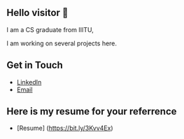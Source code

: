 ## Hello visitor 🫵

I am a CS graduate from IIITU, 

I am working on several projects here. 

## Get in Touch

- [LinkedIn](https://www.linkedin.com/in/bhavishya-solviya/)
- [Email](mailto:bhavishyasolviya@gmail.com)

## Here is my resume for your referrence
- [Resume] (https://bit.ly/3Kvv4Ex)
